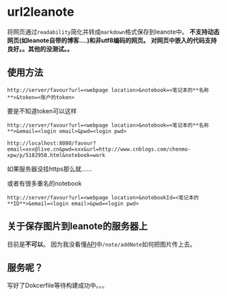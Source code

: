 # url2leanote

将网页通过`readability`简化并转成`markdown`格式保存到leanote中。
**不支持动态网页(如leanote自带的博客....)和非utf8编码的网页。**
**对网页中嵌入的代码支持良好。。其他的没测试。。**

## 使用方法

```
http://server/favour?url=<webpage location>&notebook=<笔记本的**名称**>&token=<账户的token>
```

要是不知道token可以这样

```
http://server/favour?url=<webpage location>&notebook=<笔记本的**名称**>&email=<login email>&pwd=<login pwd>

http://localhost:8080/favour?email=xxx@live.cn&pwd=xxx&url=http://www.cnblogs.com/chenmo-xpw/p/5182950.html&notebook=work
```
如果服务器没挂https那么就......

或者有很多重名的notebook
```
http://server/favour?url=<webpage location>&notebookId=<笔记本的**ID**>&email=<login email>&pwd=<login pwd>
```

## 关于保存图片到leanote的服务器上

目前是**不可以**。
因为我没看懂[API](https://github.com/leanote/leanote/tree/master/app/controllers/api)中`/note/addNote`如何把图片传上去。

## 服务呢？
写好了Dokcerfile等待构建成功中。。。
